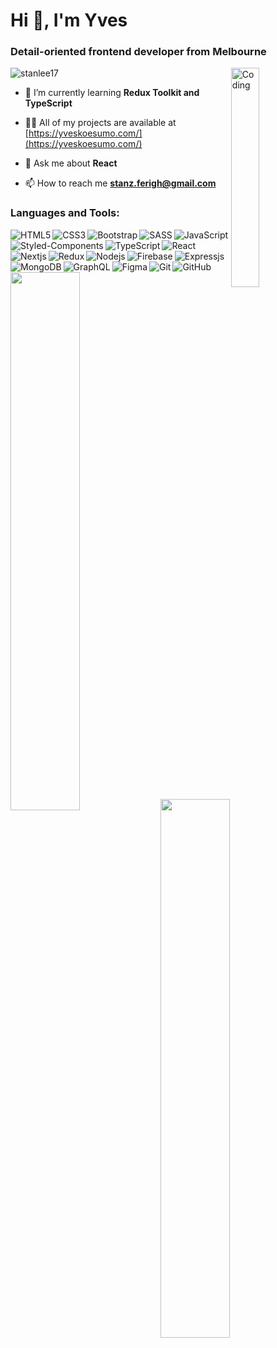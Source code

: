<h1 align="left">Hi 👋, I'm Yves</h1>
<h3 align="left">Detail-oriented frontend developer from Melbourne</h3>

<img align="right" alt="Coding" width="30%" src="https://media.tenor.com/rS-u5lIUQWsAAAAC/anime-coding.gif">


<p align="left"> <img src="https://komarev.com/ghpvc/?username=stanlee17&label=Profile%20views&color=0e75b6&style=flat" alt="stanlee17" /> </p>

- 🌱 I’m currently learning **Redux Toolkit and TypeScript**

- 👨‍💻 All of my projects are available at [https://yveskoesumo.com/](https://yveskoesumo.com/)

- 💬 Ask me about **React**

- 📫 How to reach me **stanz.ferigh@gmail.com**

<h3 align="left">Languages and Tools:</h3>
<img align="left" src="https://img.shields.io/badge/html5-%23E34F26.svg?style=for-the-badge&logo=html5&logoColor=white" alt="HTML5" />
<img align="left" src="https://img.shields.io/badge/css3-%231572B6.svg?style=for-the-badge&logo=css3&logoColor=white" alt="CSS3" />
<img align="left" src="https://img.shields.io/badge/bootstrap-%238511FA.svg?style=for-the-badge&logo=bootstrap&logoColor=white" alt="Bootstrap" />
<img align="left" src="https://img.shields.io/badge/SASS-hotpink.svg?style=for-the-badge&logo=SASS&logoColor=white" alt="SASS" />
<img align="left" src="https://img.shields.io/badge/styled--components-DB7093?style=for-the-badge&logo=styled-components&logoColor=white" alt="Styled-Components" />
<img src="https://img.shields.io/badge/javascript-%23323330.svg?style=for-the-badge&logo=javascript&logoColor=%23F7DF1E" alt="JavaScript" />
<img align="left" src="https://img.shields.io/badge/typescript-%23007ACC.svg?style=for-the-badge&logo=typescript&logoColor=white" alt="TypeScript" />
<img align="left" src="https://img.shields.io/badge/react-%2320232a.svg?style=for-the-badge&logo=react&logoColor=%2361DAFB" alt="React" />
<img align="left" src="https://img.shields.io/badge/Next-black?style=for-the-badge&logo=next.js&logoColor=white" alt="Nextjs" />
<img align="left" src="https://img.shields.io/badge/redux-%23593d88.svg?style=for-the-badge&logo=redux&logoColor=white" alt="Redux" />
<img align="left" src="https://img.shields.io/badge/node.js-6DA55F?style=for-the-badge&logo=node.js&logoColor=white" alt="Nodejs" />
<img src="https://img.shields.io/badge/express.js-%23404d59.svg?style=for-the-badge&logo=express&logoColor=%2361DAFB" alt="Expressjs" />
<img align="left" src="https://img.shields.io/badge/firebase-%23039BE5.svg?style=for-the-badge&logo=firebase" alt="Firebase" />
<img align="left" src="https://img.shields.io/badge/MongoDB-%234ea94b.svg?style=for-the-badge&logo=mongodb&logoColor=white" alt="MongoDB" />
<img align="left" src="https://img.shields.io/badge/-GraphQL-E10098?style=for-the-badge&logo=graphql&logoColor=white" alt="GraphQL" />
<img align="left" src="https://img.shields.io/badge/figma-%23F24E1E.svg?style=for-the-badge&logo=figma&logoColor=white" alt="Figma" />
<img align="left" src="https://img.shields.io/badge/git-%23F05033.svg?style=for-the-badge&logo=git&logoColor=white" alt="Git" />
<img src="https://img.shields.io/badge/github-%23121011.svg?style=for-the-badge&logo=github&logoColor=white" alt="GitHub" />

<img align="left" width="47%" src="https://github-readme-stats.vercel.app/api/top-langs?username=stanlee17&show_icons=true&locale=en&layout=compact" />

<img align="left" width="47%" src="https://github-readme-stats.vercel.app/api?username=stanlee17&show_icons=true&theme=tokyonight" />

